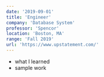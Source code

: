 ```yaml
---
date: '2019-09-01'
title: 'Engineer'
company: 'Database System'
professor: 'Spencor'
location: 'Boston, MA'
range: 'Fall 2019'
url: 'https://www.upstatement.com/'
---
```


- what I learned
- sample work
